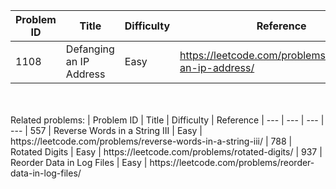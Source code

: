 | Problem ID | Title | Difficulty | Reference
| --- | --- | --- | ---
| 1108 | Defanging an IP Address | Easy | https://leetcode.com/problems/defanging-an-ip-address/


<br/>
<br/>
Related problems:
| Problem ID | Title | Difficulty | Reference
| --- | --- | --- | ---
| 557 | Reverse Words in a String III | Easy | https://leetcode.com/problems/reverse-words-in-a-string-iii/
| 788 | Rotated Digits | Easy | https://leetcode.com/problems/rotated-digits/
| 937 | Reorder Data in Log Files | Easy | https://leetcode.com/problems/reorder-data-in-log-files/
